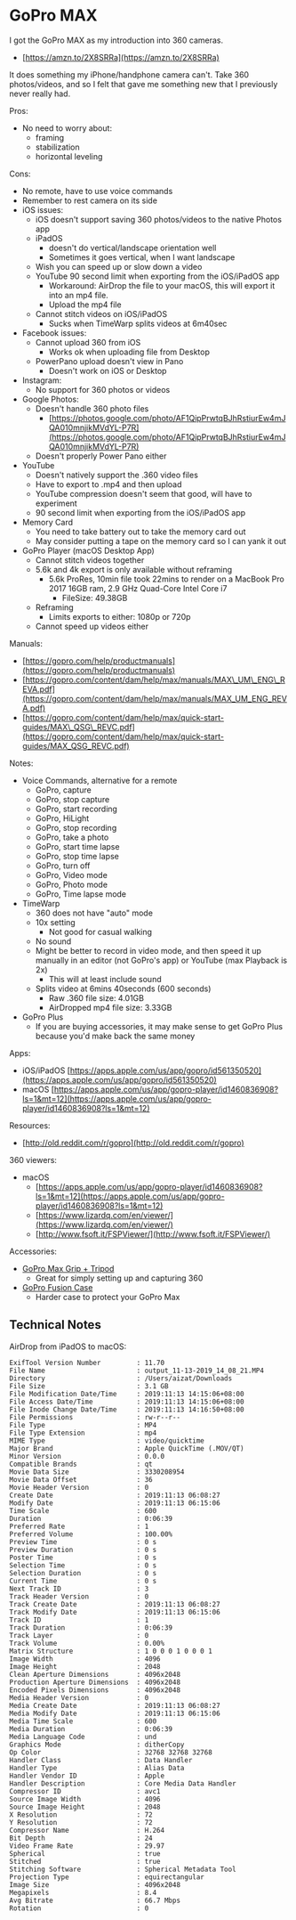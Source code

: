# GoPro MAX

I got the GoPro MAX as my introduction into 360 cameras.

* [https://amzn.to/2X8SRRa](https://amzn.to/2X8SRRa)

It does something my iPhone/handphone camera can't. Take 360 photos/videos, and so I felt that gave me something new that I previously never really had.

Pros:

* No need to worry about:
  * framing
  * stabilization
  * horizontal leveling

Cons:

* No remote, have to use voice commands
* Remember to rest camera on its side
* iOS issues:
  * iOS doesn't support saving 360 photos/videos to the native Photos app
  * iPadOS
    *  doesn't do vertical/landscape orientation well
      * Sometimes it goes vertical, when I want landscape
  * Wish you can speed up or slow down a video
  * YouTube 90 second limit when exporting from the iOS/iPadOS app 
    * Workaround: AirDrop the file to your macOS, this will export it into an mp4 file.
    * Upload the mp4 file
  * Cannot stitch videos on iOS/iPadOS
    * Sucks when TimeWarp splits videos at 6m40sec 
* Facebook issues:
  * Cannot upload 360 from iOS
    * Works ok when uploading file from Desktop
  * PowerPano upload doesn't view in Pano
    * Doesn't work on iOS or Desktop 
* Instagram:
  * No support for 360 photos or videos
* Google Photos:
  * Doesn't handle 360 photo files
    * [https://photos.google.com/photo/AF1QipPrwtqBJhRstiurEw4mJQA010mnjikMVdYL-P7R](https://photos.google.com/photo/AF1QipPrwtqBJhRstiurEw4mJQA010mnjikMVdYL-P7R)
  * Doesn't properly Power Pano either
* YouTube
  * Doesn't natively support the .360 video files
  * Have to export to .mp4 and then upload
  * YouTube compression doesn't seem that good, will have to experiment
  * 90 second limit when exporting from the iOS/iPadOS app
* Memory Card
  * You need to take battery out to take the memory card out
  * May consider putting a tape on the memory card so I can yank it out
* GoPro Player \(macOS Desktop App\)
  * Cannot stitch videos together
  * 5.6k and 4k export is only available without reframing
    * 5.6k ProRes, 10min file took 22mins to render on a MacBook Pro 2017 16GB ram, 2.9 GHz Quad-Core Intel Core i7
      * FileSize: 49.38GB
  * Reframing
    * Limits exports to either: 1080p or 720p
  * Cannot speed up videos either

Manuals:

* [https://gopro.com/help/productmanuals](https://gopro.com/help/productmanuals)
* [https://gopro.com/content/dam/help/max/manuals/MAX\_UM\_ENG\_REVA.pdf](https://gopro.com/content/dam/help/max/manuals/MAX_UM_ENG_REVA.pdf)
* [https://gopro.com/content/dam/help/max/quick-start-guides/MAX\_QSG\_REVC.pdf](https://gopro.com/content/dam/help/max/quick-start-guides/MAX_QSG_REVC.pdf)

Notes:

* Voice Commands, alternative for a remote
  * GoPro, capture
  * GoPro, stop capture
  * GoPro, start recording
  * GoPro, HiLight
  * GoPro, stop recording
  * GoPro, take a photo
  * GoPro, start time lapse
  * GoPro, stop time lapse
  * GoPro, turn off
  * GoPro, Video mode
  * GoPro, Photo mode
  * GoPro, Time lapse mode
* TimeWarp
  * 360 does not have "auto" mode
  * 10x setting
    * Not good for casual walking
  * No sound
  * Might be better to record in video mode, and then speed it up manually in an editor \(not GoPro's app\) or YouTube \(max Playback is 2x\)
    * This will at least include sound
  * Splits video at 6mins 40seconds \(600 seconds\)
    * Raw .360 file size: 4.01GB
    * AirDropped mp4 file size: 3.33GB
* GoPro Plus
  * If you are buying accessories, it may make sense to get GoPro Plus because you'd make back the same money

Apps:

* iOS/iPadOS [https://apps.apple.com/us/app/gopro/id561350520](https://apps.apple.com/us/app/gopro/id561350520)
* macOS [https://apps.apple.com/us/app/gopro-player/id1460836908?ls=1&mt=12](https://apps.apple.com/us/app/gopro-player/id1460836908?ls=1&mt=12)

Resources:

* [http://old.reddit.com/r/gopro](http://old.reddit.com/r/gopro)

360 viewers:

* macOS
  * [https://apps.apple.com/us/app/gopro-player/id1460836908?ls=1&mt=12](https://apps.apple.com/us/app/gopro-player/id1460836908?ls=1&mt=12)
  * [https://www.lizardq.com/en/viewer/](https://www.lizardq.com/en/viewer/)
  * [http://www.fsoft.it/FSPViewer/](http://www.fsoft.it/FSPViewer/)

Accessories:

* [GoPro Max Grip + Tripod](https://www.amazon.com/GoPro-Max-Grip-Tripod-Official/dp/B07WRMQD69/ref=sr_1_3?crid=2RL86O7MHCYOE&keywords=gopro+max+tripod&qid=1573637133&sprefix=gopro+max+t%2Caps%2C366&sr=8-3)
  * Great for simply setting up and capturing 360
* [GoPro Fusion Case](https://amzn.to/33GtSqY)
  * Harder case to protect your GoPro Max

## Technical Notes

AirDrop from iPadOS to macOS:

```text
ExifTool Version Number         : 11.70
File Name                       : output_11-13-2019_14_08_21.MP4
Directory                       : /Users/aizat/Downloads
File Size                       : 3.1 GB
File Modification Date/Time     : 2019:11:13 14:15:06+08:00
File Access Date/Time           : 2019:11:13 14:15:06+08:00
File Inode Change Date/Time     : 2019:11:13 14:16:50+08:00
File Permissions                : rw-r--r--
File Type                       : MP4
File Type Extension             : mp4
MIME Type                       : video/quicktime
Major Brand                     : Apple QuickTime (.MOV/QT)
Minor Version                   : 0.0.0
Compatible Brands               : qt
Movie Data Size                 : 3330208954
Movie Data Offset               : 36
Movie Header Version            : 0
Create Date                     : 2019:11:13 06:08:27
Modify Date                     : 2019:11:13 06:15:06
Time Scale                      : 600
Duration                        : 0:06:39
Preferred Rate                  : 1
Preferred Volume                : 100.00%
Preview Time                    : 0 s
Preview Duration                : 0 s
Poster Time                     : 0 s
Selection Time                  : 0 s
Selection Duration              : 0 s
Current Time                    : 0 s
Next Track ID                   : 3
Track Header Version            : 0
Track Create Date               : 2019:11:13 06:08:27
Track Modify Date               : 2019:11:13 06:15:06
Track ID                        : 1
Track Duration                  : 0:06:39
Track Layer                     : 0
Track Volume                    : 0.00%
Matrix Structure                : 1 0 0 0 1 0 0 0 1
Image Width                     : 4096
Image Height                    : 2048
Clean Aperture Dimensions       : 4096x2048
Production Aperture Dimensions  : 4096x2048
Encoded Pixels Dimensions       : 4096x2048
Media Header Version            : 0
Media Create Date               : 2019:11:13 06:08:27
Media Modify Date               : 2019:11:13 06:15:06
Media Time Scale                : 600
Media Duration                  : 0:06:39
Media Language Code             : und
Graphics Mode                   : ditherCopy
Op Color                        : 32768 32768 32768
Handler Class                   : Data Handler
Handler Type                    : Alias Data
Handler Vendor ID               : Apple
Handler Description             : Core Media Data Handler
Compressor ID                   : avc1
Source Image Width              : 4096
Source Image Height             : 2048
X Resolution                    : 72
Y Resolution                    : 72
Compressor Name                 : H.264
Bit Depth                       : 24
Video Frame Rate                : 29.97
Spherical                       : true
Stitched                        : true
Stitching Software              : Spherical Metadata Tool
Projection Type                 : equirectangular
Image Size                      : 4096x2048
Megapixels                      : 8.4
Avg Bitrate                     : 66.7 Mbps
Rotation                        : 0
```

